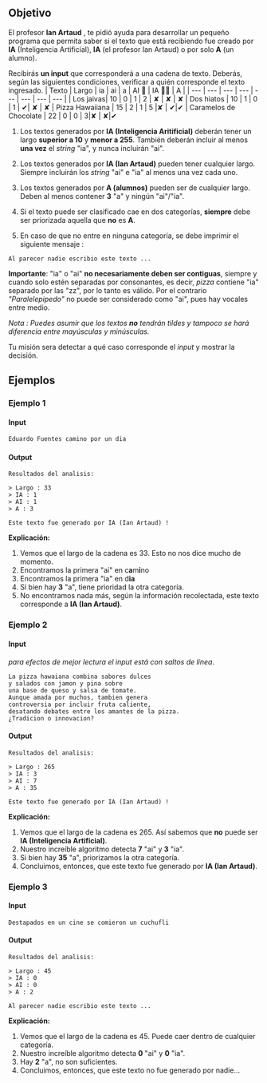 ## Objetivo

El profesor **Ian Artaud** , te pidió ayuda para desarrollar un pequeño programa que permita saber si el texto que está recibiendo fue creado por **IA** (Inteligencia Artificial), **IA** (el profesor Ian Artaud) o por solo **A** (un alumno).

Recibirás **un input** que corresponderá a una cadena de texto. Deberás, según las siguientes condiciones, verificar a quién corresponde el texto ingresado.
| Texto | Largo | ia | ai | a | AI 🤖 | IA 👨‍🏫  | A |
| --- | --- | --- | --- | --- | --- | --- | --- |
| Los jaivas| 10 | 0 | 1 | 2 |  ✘ | ✘ |  ✘
| Dos hiatos | 10 | 1 | 0 | 1 | ✔| ✘ |  ✘
| Pizza Hawaiiana | 15 | 2 | 1 | 5 |✘ |  ✔|✔
| Caramelos de Chocolate | 22 | 0 | 0 | 3|✘ |  ✘|✔

1. Los textos generados por  **IA (Inteligencia Aritificial)** deberán tener un largo **superior a 10** y **menor a 255**.  También deberán incluir al menos **una vez** el *string* "ia", y nunca incluirán "ai".

2. Los textos generados por **IA (Ian Artaud)** pueden tener cualquier largo. Siempre incluirán los *string* "ai" e "ia" al menos una vez cada uno.
3. Los textos generados por **A (alumnos)** pueden ser de cualquier largo. Deben al menos contener **3** "a" y ningún "ai"/"ia".
4. Si el texto puede ser clasificado cae en dos categorías, **siempre** debe ser priorizada aquella que **no** es **A**.
5. En caso de que no entre en ninguna categoría, se debe imprimir el siguiente mensaje : 
```
Al parecer nadie escribio este texto ...
```





**Importante**:  "ia" o "ai"  **no necesariamente deben ser contiguas**, siempre y cuando solo estén separadas por consonantes, es decir, *pizza* contiene "ia" separado por las "zz", por lo tanto es válido. Por el contrario *"Paralelepipedo"* no puede ser considerado como "ai", pues hay vocales entre medio.  




*Nota : Puedes asumir que los textos **no** tendrán tildes y tampoco se hará diferencia entre mayúsculas y minúsculas.*


Tu misión sera detectar a qué caso corresponde el *input* y mostrar la decisión.

## Ejemplos

### Ejemplo 1

#### Input
```py
Eduardo Fuentes camino por un dia
```

#### Output
```
Resultados del analisis:

> Largo : 33
> IA : 1
> AI : 1
> A : 3

Este texto fue generado por IA (Ian Artaud) !

```

**Explicación:** 

1. Vemos que el largo de la cadena es 33. Esto no nos dice mucho de momento.
2. Encontramos la primera "ai" en c**a**m**i**no
3. Encontramos la primera "ia" en d**ia**
4. Si bien hay **3** "a", tiene prioridad la otra categoría.
4. No encontramos nada más, según la información recolectada, este texto corresponde a **IA (Ian Artaud)**.


### Ejemplo 2

#### Input
*para efectos de mejor lectura el input está con saltos de línea*.
```
La pizza hawaiana combina sabores dulces 
y salados con jamon y pina sobre
una base de queso y salsa de tomate.
Aunque amada por muchos, tambien genera
controversia por incluir fruta caliente, 
desatando debates entre los amantes de la pizza.
¿Tradicion o innovacion?
```


#### Output

```
Resultados del analisis:

> Largo : 265
> IA : 3
> AI : 7
> A : 35

Este texto fue generado por IA (Ian Artaud) !
```

**Explicación:** 
1. Vemos que el largo de la cadena es 265. Así sabemos que **no** puede ser **IA (Inteligencia Artificial)**.
2. Nuestro increíble algoritmo detecta **7** "ai" y **3** "ia".
3. Si bien hay **35** "a", priorizamos la otra categoría.
3. Concluimos, entonces, que este texto fue generado por  **IA (Ian Artaud)**.

### Ejemplo 3

#### Input
```
Destapados en un cine se comieron un cuchufli
```
#### Output 
```
Resultados del analisis:

> Largo : 45
> IA : 0
> AI : 0
> A : 2

Al parecer nadie escribio este texto ...
```
**Explicación:** 
1. Vemos que el largo de la cadena es 45. Puede caer dentro de cualquier categoría.
2. Nuestro increíble algoritmo detecta **0** "ai" y **0** "ia".
3. Hay **2**  "a", no son suficientes.
3. Concluimos, entonces, que este texto no fue generado por nadie...

